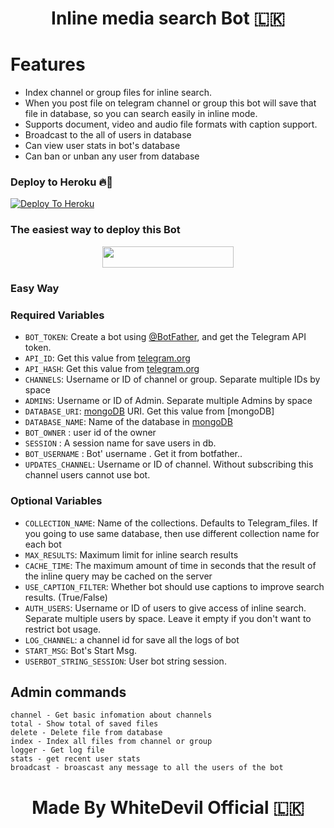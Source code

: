 <h1 align="center"><b>Inline media search Bot 🇱🇰</b></h1>

# Features 

* Index channel or group files for inline search.
* When you post file on telegram channel or group this bot will save that file in database, so you can search easily in inline mode.
* Supports document, video and audio file formats with caption support.
* Broadcast to the all of users in database
* Can view user stats in bot's database
* Can ban or unban any user from database

### Deploy to Heroku 🔥🕺 

[![Deploy To Heroku](https://www.herokucdn.com/deploy/button.svg)](https://heroku.com/deploy?template=https://github.com/OsharaShaveen/Media-Search-Bot-Devil)

###              The easiest way to deploy this  Bot
<p align="center"><a href="https://heroku.com/deploy?template=https://github.com/OsharaShaveen/Media-Search-Bot"> <img src="https://img.shields.io/badge/Deploy%20To%20Heroku-blueviolet?style=for-the-badge&logo=heroku" width="210" height="34.45"/></a></p>




### Easy Way

  


### Required Variables
* `BOT_TOKEN`: Create a bot using [@BotFather](https://telegram.dog/BotFather), and get the Telegram API token.
* `API_ID`: Get this value from [telegram.org](https://my.telegram.org/apps)
* `API_HASH`: Get this value from [telegram.org](https://my.telegram.org/apps)
* `CHANNELS`: Username or ID of channel or group. Separate multiple IDs by space
* `ADMINS`: Username or ID of Admin. Separate multiple Admins by space
* `DATABASE_URI`: [mongoDB](https://www.mongodb.com) URI. Get this value from [mongoDB]
* `DATABASE_NAME`: Name of the database in [mongoDB](https://www.mongodb.com)
* `BOT_OWNER` : user id of the owner
* `SESSION` : A session name for save users in db.
* `BOT_USERNAME` : Bot' username . Get it from botfather..
* `UPDATES_CHANNEL`: Username or ID of channel. Without subscribing this channel users cannot use bot.

### Optional Variables
* `COLLECTION_NAME`: Name of the collections. Defaults to Telegram_files. If you going to use same database, then use different collection name for each bot
* `MAX_RESULTS`: Maximum limit for inline search results
* `CACHE_TIME`: The maximum amount of time in seconds that the result of the inline query may be cached on the server
* `USE_CAPTION_FILTER`: Whether bot should use captions to improve search results. (True/False)
* `AUTH_USERS`: Username or ID of users to give access of inline search. Separate multiple users by space. Leave it empty if you don't want to restrict bot usage.
* `LOG_CHANNEL`: a channel id for save all the logs of bot
* `START_MSG`: Bot's Start Msg.
* `USERBOT_STRING_SESSION`: User bot string session.

## Admin commands
```
channel - Get basic infomation about channels
total - Show total of saved files
delete - Delete file from database
index - Index all files from channel or group
logger - Get log file
stats - get recent user stats
broadcast - broascast any message to all the users of the bot
```

<h1 align="center"><b>Made By WhiteDevil Official 🇱🇰</b></h1>

